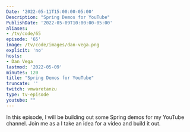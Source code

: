 ```yaml
---
Date: '2022-05-11T15:00:00-05:00'
Description: "Spring Demos for YouTube"
PublishDate: '2022-05-09T10:00:00-05:00'
aliases:
- /tv/code/65
episode: '65'
image: /tv/code/images/dan-vega.png
explicit: 'no'
hosts:
- Dan Vega
lastmod: '2022-05-09'
minutes: 120
title: "Spring Demos for YouTube"
truncate: ''
twitch: vmwaretanzu
type: tv-episode
youtube: ""
---
```


In this episode, I will be building out some Spring demos for my YouTube channel. Join me as a I take an idea for a video and build it out.
